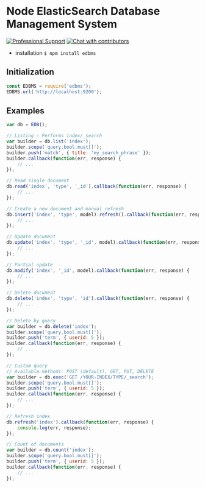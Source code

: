 # Node ElasticSearch Database Management System

[![Professional Support](https://www.totaljs.com/img/badge-support.svg)](https://www.totaljs.com/support/) [![Chat with contributors](https://www.totaljs.com/img/badge-chat.svg)](https://messenger.totaljs.com)

- installation `$ npm install edbms`

## Initialization

```javascript
const EDBMS = require('edbms');
EDBMS.url('http://localhost:9200');
```

## Examples

```javascript
var db = EDB();

// Listing - Performs index/_search
var builder = db.list('index');
builder.scope('query.bool.must[]');
builder.push('match', { title: 'my_search_phrase' });
builder.callback(function(err, response) {
    // ...
});

// Read single document
db.read('index', 'type', '_id').callback(function(err, response) {
    // ...
});

// Create a new document and manual refresh
db.insert('index', 'type', model).refresh().callback(function(err, response) {
    // ...
});

// Update document
db.update('index', 'type', '_id', model).callback(function(err, response) {
    // ...
});

// Partial update
db.modify('index', '_id', model).callback(function(err, response) {
    // ...
});

// Delete document
db.delete('index', 'type', 'id').callback(function(err, response) {
    // ...
});

// Delete by query
var builder = db.delete('index');
builder.scope('query.bool.must[]');
builder.push('term', { userid: 5 });
builder.callback(function(err, response) {
    // ...
});

// Custom query
// Available methods: POST (default), GET, PUT, DELETE
var builder = db.exec('GET /YOUR-INDEX/TYPE/_search');
builder.scope('query.bool.must[]');
builder.push('term', { userid: 5 });
builder.callback(function(err, response) {
    // ...
});

// Refresh index
db.refresh('index').callback(function(err, response) {
    console.log(err, response);
});

// Count of documents
var builder = db.count('index');
builder.scope('query.bool.must[]');
builder.push('term', { userid: 5 });
builder.callback(function(err, response) {
    // ...
});
```
